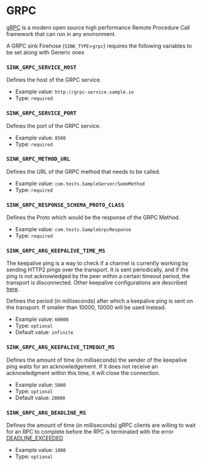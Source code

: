 # GRPC

[gRPC](https://grpc.io/) is a modern open source high performance Remote Procedure Call framework that can run in any environment.

A GRPC sink Firehose \(`SINK_TYPE`=`grpc`\) requires the following variables to be set along with Generic ones

### `SINK_GRPC_SERVICE_HOST`

Defines the host of the GRPC service.

- Example value: `http://grpc-service.sample.io`
- Type: `required`

### `SINK_GRPC_SERVICE_PORT`

Defines the port of the GRPC service.

- Example value: `8500`
- Type: `required`

### `SINK_GRPC_METHOD_URL`

Defines the URL of the GRPC method that needs to be called.

- Example value: `com.tests.SampleServer/SomeMethod`
- Type: `required`

### `SINK_GRPC_RESPONSE_SCHEMA_PROTO_CLASS`

Defines the Proto which would be the response of the GRPC Method.

- Example value: `com.tests.SampleGrpcResponse`
- Type: `required`

### `SINK_GRPC_ARG_KEEPALIVE_TIME_MS`

The keepalive ping is a way to check if a channel is currently working by sending HTTP2 pings over the transport. It is sent periodically, and if the ping is not acknowledged by the peer within a certain timeout period, the transport is disconnected. Other keepalive configurations are described [here](https://github.com/grpc/grpc/blob/master/doc/keepalive.md).

Defines the period (in milliseconds) after which a keepalive ping is sent on the transport. If smaller than 10000, 10000 will be used instead.

- Example value: `60000`
- Type: `optional`
- Default value: `infinite`

### `SINK_GRPC_ARG_KEEPALIVE_TIMEOUT_MS`

Defines the amount of time (in milliseconds) the sender of the keepalive ping waits for an acknowledgement. If it does not receive an acknowledgment within this time, it will close the connection.

- Example value: `5000`
- Type: `optional`
- Default value: `20000`

### `SINK_GRPC_ARG_DEADLINE_MS`

Defines the amount of time (in milliseconds) gRPC clients are willing to wait for an RPC to complete before the RPC is terminated with the error [DEADLINE_EXCEEDED](https://grpc.io/docs/guides/deadlines/#:~:text=By%20default%2C%20gRPC%20does%20not,realistic%20deadline%20in%20your%20clients.)

- Example value: `1000`
- Type: `optional`
